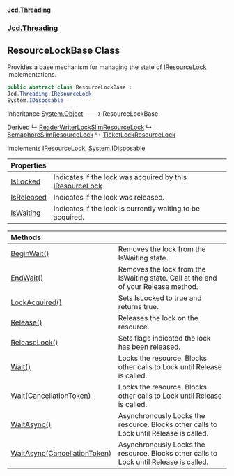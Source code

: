 #### [Jcd.Threading](index.md 'index')
### [Jcd.Threading](Jcd.Threading.md 'Jcd.Threading')

## ResourceLockBase Class

Provides a base mechanism for managing the state of [IResourceLock](IResourceLock.md 'Jcd.Threading.IResourceLock') implementations.

```csharp
public abstract class ResourceLockBase :
Jcd.Threading.IResourceLock,
System.IDisposable
```

Inheritance [System.Object](https://docs.microsoft.com/en-us/dotnet/api/System.Object 'System.Object') &#129106; ResourceLockBase

Derived
&#8627; [ReaderWriterLockSlimResourceLock](ReaderWriterLockSlimResourceLock.md 'Jcd.Threading.ReaderWriterLockSlimResourceLock')
&#8627; [SemaphoreSlimResourceLock](SemaphoreSlimResourceLock.md 'Jcd.Threading.SemaphoreSlimResourceLock')
&#8627; [TicketLockResourceLock](TicketLockResourceLock.md 'Jcd.Threading.TicketLockResourceLock')

Implements [IResourceLock](IResourceLock.md 'Jcd.Threading.IResourceLock'), [System.IDisposable](https://docs.microsoft.com/en-us/dotnet/api/System.IDisposable 'System.IDisposable')

| Properties | |
| :--- | :--- |
| [IsLocked](ResourceLockBase.IsLocked.md 'Jcd.Threading.ResourceLockBase.IsLocked') | Indicates if the lock was acquired by this [IResourceLock](IResourceLock.md 'Jcd.Threading.IResourceLock') |
| [IsReleased](ResourceLockBase.IsReleased.md 'Jcd.Threading.ResourceLockBase.IsReleased') | Indicates if the lock was released. |
| [IsWaiting](ResourceLockBase.IsWaiting.md 'Jcd.Threading.ResourceLockBase.IsWaiting') | Indicates if the lock is currently waiting to be acquired. |

| Methods | |
| :--- | :--- |
| [BeginWait()](ResourceLockBase.BeginWait().md 'Jcd.Threading.ResourceLockBase.BeginWait()') | Removes the lock from the IsWaiting state. |
| [EndWait()](ResourceLockBase.EndWait().md 'Jcd.Threading.ResourceLockBase.EndWait()') | Removes the lock from the IsWaiting state. Call at the end of your Release method. |
| [LockAcquired()](ResourceLockBase.LockAcquired().md 'Jcd.Threading.ResourceLockBase.LockAcquired()') | Sets IsLocked to true and returns true. |
| [Release()](ResourceLockBase.Release().md 'Jcd.Threading.ResourceLockBase.Release()') | Releases the lock on the resource. |
| [ReleaseLock()](ResourceLockBase.ReleaseLock().md 'Jcd.Threading.ResourceLockBase.ReleaseLock()') | Sets flags indicated the lock has been released. |
| [Wait()](ResourceLockBase.Wait().md 'Jcd.Threading.ResourceLockBase.Wait()') | Locks the resource. Blocks other calls to Lock until Release is called. |
| [Wait(CancellationToken)](ResourceLockBase.Wait.3pA+b0N5T0DMk7gxC+L2xw.md 'Jcd.Threading.ResourceLockBase.Wait(System.Threading.CancellationToken)') | Locks the resource. Blocks other calls to Lock until Release is called. |
| [WaitAsync()](ResourceLockBase.WaitAsync().md 'Jcd.Threading.ResourceLockBase.WaitAsync()') | Asynchronously Locks the resource. Blocks other calls to Lock until Release is called. |
| [WaitAsync(CancellationToken)](ResourceLockBase.WaitAsync.77Z9VUYnWVrBCzvzlRk0BQ.md 'Jcd.Threading.ResourceLockBase.WaitAsync(System.Threading.CancellationToken)') | Asynchronously Locks the resource. Blocks other calls to Lock until Release is called. |
